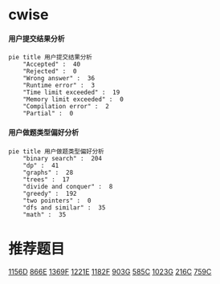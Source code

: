 # cwise

<!-- tabs:start -->



#### **用户提交结果分析**

```mermaid
pie title 用户提交结果分析
    "Accepted" :  40
    "Rejected" :  0
    "Wrong answer" :  36
    "Runtime error" :  3
    "Time limit exceeded" :  19
    "Memory limit exceeded" :  0
    "Compilation error" :  2
    "Partial" :  0
```

#### **用户做题类型偏好分析**

```mermaid
pie title 用户做题类型偏好分析
    "binary search" :  204
    "dp" :  41
    "graphs" :  28
    "trees" :  17
    "divide and conquer" :  8
    "greedy" :  192
    "two pointers" :  0
    "dfs and similar" :  35
    "math" :  35
```



<!-- tabs:end -->
# 推荐题目
[1156D](https://codeforces.com/contest/1156/problem/D)
[866E](https://codeforces.com/contest/866/problem/E)
[1369F](https://codeforces.com/contest/1369/problem/F)
[1221E](https://codeforces.com/contest/1221/problem/E)
[1182F](https://codeforces.com/contest/1182/problem/F)
[903G](https://codeforces.com/contest/903/problem/G)
[585C](https://codeforces.com/contest/585/problem/C)
[1023G](https://codeforces.com/contest/1023/problem/G)
[216C](https://codeforces.com/contest/216/problem/C)
[759C](https://codeforces.com/contest/759/problem/C)
